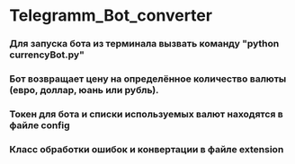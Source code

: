 
# Telegramm_Bot_converter


### Для запуска бота из терминала вызвать команду "python currencyBot.py"
### Бот возвращает цену на определённое количество валюты (евро, доллар, юань или рубль).

### Токен для бота и списки используемых валют находятся в файле config
### Класc обработки ошибок и конвертации в файле extension

